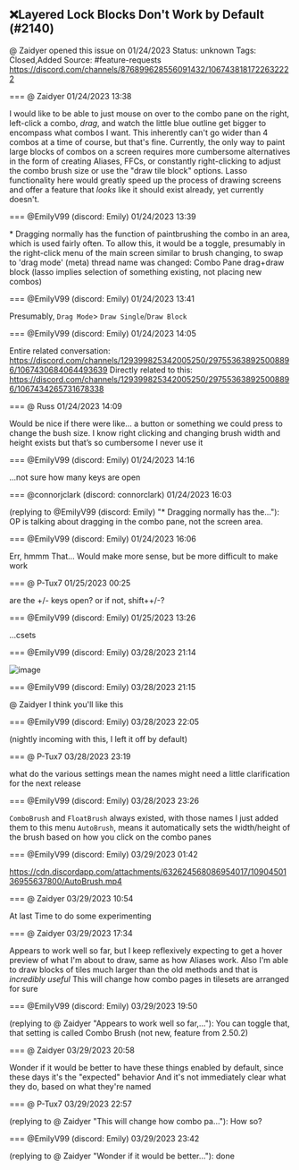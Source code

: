 ## ❌Layered Lock Blocks Don't Work by Default (#2140)
@ Zaidyer opened this issue on 01/24/2023
Status: unknown
Tags: Closed,Added
Source: #feature-requests https://discord.com/channels/876899628556091432/1067438181722632222


=== @ Zaidyer 01/24/2023 13:38

I would like to be able to just mouse on over to the combo pane on the right, left-click a combo, *drag*, and watch the little blue outline get bigger to encompass what combos I want. This inherently can't go wider than 4 combos at a time of course, but that's fine. Currently, the only way to paint large blocks of combos on a screen requires more cumbersome alternatives in the form of creating Aliases, FFCs, or constantly right-clicking to adjust the combo brush size or use the "draw tile block" options. Lasso functionality here would greatly speed up the process of drawing screens and offer a feature that *looks* like it should exist already, yet currently doesn't.

=== @EmilyV99 (discord: Emily) 01/24/2023 13:39

\* Dragging normally has the function of paintbrushing the combo in an area, which is used fairly often.
To allow this, it would be a toggle, presumably in the right-click menu of the main screen similar to brush changing, to swap to 'drag mode'
(meta) thread name was changed: Combo Pane drag+draw block
(lasso implies selection of something existing, not placing new combos)

=== @EmilyV99 (discord: Emily) 01/24/2023 13:41

Presumably,
`Drag Mode`>
`Draw Single`/`Draw Block`

=== @EmilyV99 (discord: Emily) 01/24/2023 14:05

Entire related conversation:
https://discord.com/channels/129399825342005250/297553638925008896/1067430684064493639
Directly related to this:
https://discord.com/channels/129399825342005250/297553638925008896/1067434265731678338

=== @ Russ 01/24/2023 14:09

Would be nice if there were like… a button or something we could press to change the bush size. I know right clicking and changing brush width and height exists but that’s so cumbersome I never use it

=== @EmilyV99 (discord: Emily) 01/24/2023 14:16

...not sure how many keys are open

=== @connorjclark (discord: connorclark) 01/24/2023 16:03

(replying to @EmilyV99 (discord: Emily) "\* Dragging normally has the…"): OP is talking about dragging in the combo pane, not the screen area.

=== @EmilyV99 (discord: Emily) 01/24/2023 16:06

Err, hmmm
That... Would make more sense, but be more difficult to make work

=== @ P-Tux7 01/25/2023 00:25

are the +/- keys open? or if not, shift++/-?

=== @EmilyV99 (discord: Emily) 01/25/2023 13:26

...csets

=== @EmilyV99 (discord: Emily) 03/28/2023 21:14


![image](https://cdn.discordapp.com/attachments/1067438181722632222/1090383328928071720/image.png?ex=65e78b1b&is=65d5161b&hm=486e0a73ca545b88319d239614840d5691f11f13b853c125120d7627926176f8&)

=== @EmilyV99 (discord: Emily) 03/28/2023 21:15

@ Zaidyer I think you'll like this

=== @EmilyV99 (discord: Emily) 03/28/2023 22:05

(nightly incoming with this, I left it off by default)

=== @ P-Tux7 03/28/2023 23:19

what do the various settings mean
the names might need a little clarification for the next release

=== @EmilyV99 (discord: Emily) 03/28/2023 23:26

`ComboBrush` and `FloatBrush` always existed, with those names
I just added them to this menu
`AutoBrush`, means it automatically sets the width/height of the brush based on how you click on the combo panes

=== @EmilyV99 (discord: Emily) 03/29/2023 01:42

https://cdn.discordapp.com/attachments/632624568086954017/1090450136955637800/AutoBrush.mp4

=== @ Zaidyer 03/29/2023 10:54

At last
Time to do some experimenting

=== @ Zaidyer 03/29/2023 17:34

Appears to work well so far, but I keep reflexively expecting to get a hover preview of what I'm about to draw, same as how Aliases work.
Also I'm able to draw blocks of tiles much larger than the old methods and that is *incredibly useful*
This will change how combo pages in tilesets are arranged for sure

=== @EmilyV99 (discord: Emily) 03/29/2023 19:50

(replying to @ Zaidyer "Appears to work well so far,…"): You can toggle that, that setting is called Combo Brush
(not new, feature from 2.50.2)

=== @ Zaidyer 03/29/2023 20:58

Wonder if it would be better to have these things enabled by default, since these days it's the "expected" behavior
And it's not immediately clear what they do, based on what they're named

=== @ P-Tux7 03/29/2023 22:57

(replying to @ Zaidyer "This will change how combo pa…"): How so?

=== @EmilyV99 (discord: Emily) 03/29/2023 23:42

(replying to @ Zaidyer "Wonder if it would be better…"): done
